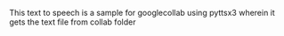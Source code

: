 This text to speech is a sample for googlecollab  using pyttsx3 
wherein it gets the text file from collab folder

